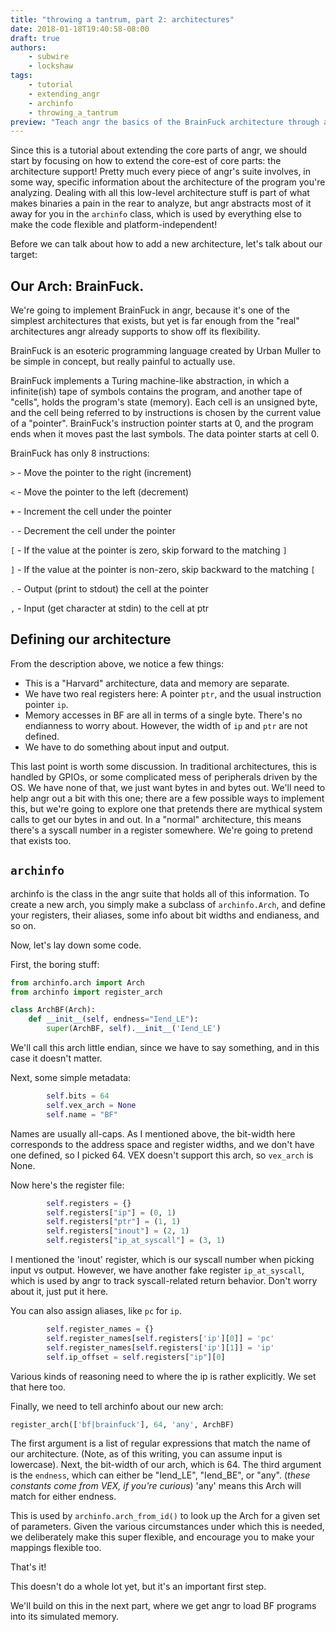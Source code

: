 ```yaml
---
title: "throwing a tantrum, part 2: architectures"
date: 2018-01-18T19:40:58-08:00
draft: true
authors:
    - subwire
    - lockshaw
tags:
    - tutorial
    - extending_angr
    - archinfo
    - throwing_a_tantrum
preview: "Teach angr the basics of the BrainFuck architecture through archinfo"
---
```


Since this is a tutorial about extending the core parts of angr, we should start by focusing on how to extend the core-est of core parts: the architecture support!
Pretty much every piece of angr's suite involves, in some way, specific information about the architecture of the program you're analyzing.  Dealing with all this low-level architecture stuff is part of what makes binaries a pain in the rear to analyze, but angr abstracts most of it away for you in the `archinfo` class, which is used by everything else to make the code flexible and platform-independent!

Before we can talk about how to add a new architecture, let's talk about our target:

## Our Arch: BrainFuck.

We're going to implement BrainFuck in angr, because it's one of the simplest architectures that exists, but yet is far enough from the "real" architectures angr already supports to show off its flexibility.

BrainFuck is an esoteric programming language created by Urban Muller to be simple in concept, but really painful to actually use.

BrainFuck implements a Turing machine-like abstraction, in which a infinite(ish) tape of symbols contains the program, and another tape of "cells", holds the program's state (memory).
Each cell is an unsigned byte, and the cell being referred to by instructions is chosen by the current value of a "pointer".
BrainFuck's instruction pointer starts at 0, and the program ends when it moves past the last symbols.
The data pointer starts at cell 0.

BrainFuck has only 8 instructions:

`>` - Move the pointer to the right (increment)

`<` - Move the pointer to the left (decrement)

`+` - Increment the cell under the pointer

`-` - Decrement the cell under the pointer

`[` - If the value at the pointer is zero, skip forward to the matching `]`

`]` - If the value at the pointer is non-zero, skip backward to the matching `[`

`.` - Output (print to stdout) the cell at the pointer

`,` - Input (get character at stdin) to the cell at ptr

## Defining our architecture

From the description above, we notice a few things:

- This is a "Harvard" architecture, data and memory are separate.
- We have two real registers here: A pointer `ptr`, and the usual instruction pointer `ip`.
- Memory accesses in BF are all in terms of a single byte.  There's no endianness to worry about.  However, the width of `ip` and `ptr` are not defined.
- We have to do something about input and output.

This last point is worth some discussion.
In traditional architectures, this is handled by GPIOs, or some complicated mess of peripherals driven by the OS.  We have none of that, we just want bytes in and bytes out.  We'll need to help angr out a bit with this one; there are a few possible ways to implement this, but we're going to explore one that pretends there are mythical system calls to get our bytes in and out.  In a "normal" architecture, this means there's a syscall number in a register somewhere.  We're going to pretend that exists too.

## `archinfo`

archinfo is the class in the angr suite that holds all of this information.
To create a new arch, you simply make a subclass of `archinfo.Arch`, and define your registers, their aliases, some info about bit widths and endianess, and so on.

Now, let's lay down some code.

First, the boring stuff:

```python
from archinfo.arch import Arch
from archinfo import register_arch

class ArchBF(Arch):
    def __init__(self, endness="Iend_LE"):
        super(ArchBF, self).__init__('Iend_LE')
```
We'll call this arch little endian, since we have to say something, and in this case it doesn't matter.

Next, some simple metadata:
```python
        self.bits = 64
        self.vex_arch = None
        self.name = "BF"
```

Names are usually all-caps.  As I mentioned above, the bit-width here corresponds to the address space and register widths, and we don't have one defined, so I picked 64.
VEX doesn't support this arch, so `vex_arch` is None.

Now here's the register file:

```python
        self.registers = {}
        self.registers["ip"] = (0, 1)
        self.registers["ptr"] = (1, 1)
        self.registers["inout"] = (2, 1)
        self.registers["ip_at_syscall"] = (3, 1)
```
I mentioned the 'inout' register, which is our syscall number when picking input vs output.
However, we have another fake register `ip_at_syscall`, which is used by angr to track syscall-related return behavior.  Don't worry about it, just put it here.

You can also assign aliases, like `pc` for `ip`.
```python
        self.register_names = {}
        self.register_names[self.registers['ip'][0]] = 'pc'
        self.register_names[self.registers['ip'][1]] = 'ip'
        self.ip_offset = self.registers["ip"][0]
```

Various kinds of reasoning need to where the ip is rather explicitly.  We set that here too.

Finally, we need to tell archinfo about our new arch:

```python
register_arch(['bf|brainfuck'], 64, 'any', ArchBF)
```
The first argument is a list of regular expressions that match the name of our architecture.  (Note, as of this writing, you can assume input is lowercase).  Next, the bit-width of our arch, which is 64.
The third argument is the `endness`, which can either be "Iend_LE", "Iend_BE", or "any".  (_these constants come from VEX, if you're curious_) 'any' means this Arch will match for either endness.

This is used by `archinfo.arch_from_id()` to look up the Arch for a given set of parameters.  Given the various circumstances under which this is needed, we deliberately make this super flexible, and encourage you to make your mappings flexible too.

That's it!

This doesn't do a whole lot yet, but it's an important first step.

We'll build on this in the next part, where we get angr to load BF programs into its simulated memory.

